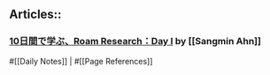 ## Articles::

### [10日間で学ぶ、Roam Research：Day I](https://note.com/sangmin/n/ne6fc12571d44) by [[Sangmin Ahn]]

#[[Daily Notes]] | #[[Page References]]

